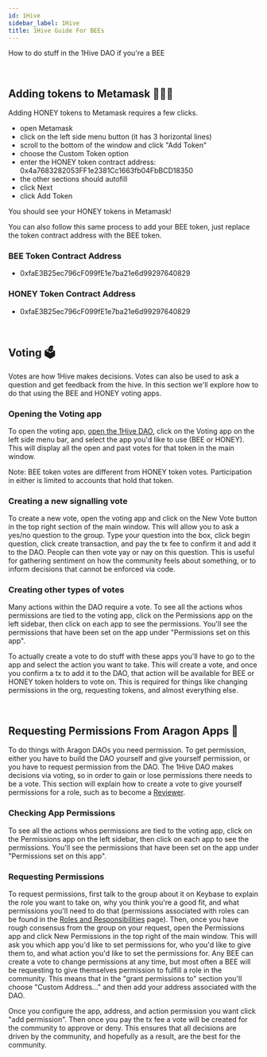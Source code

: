 ```yaml
---
id: 1Hive
sidebar_label: 1Hive
title: 1Hive Guide For BEEs
---
```


How to do stuff in the 1Hive DAO if you're a BEE

<br>

## Adding tokens to Metamask 🐝🦊🍯

Adding HONEY tokens to Metamask requires a few clicks. 
- open Metamask
- click on the left side menu button (it has 3 horizontal lines)
- scroll to the bottom of the window and click "Add Token"
- choose the Custom Token option
- enter the HONEY token contract address: 0x4a7683282053FF1e2381Cc1663fb04FbBCD18350
- the other sections should autofill
- click Next
- click Add Token

You should see your HONEY tokens in Metamask!

You can also follow this same process to add your BEE token, just replace the token contract address with the BEE token.

### BEE Token Contract Address
- 0xfaE3B25ec796cF099fE1e7ba21e6d99297640829

### HONEY Token Contract Address
- 0xfaE3B25ec796cF099fE1e7ba21e6d99297640829

<br>

## Voting 🗳️

Votes are how 1Hive makes decisions. Votes can also be used to ask a question and get feedback from the hive. In this section we'll explore how to do that using the BEE and HONEY voting apps.

### Opening the Voting app

To open the voting app, [open the 1Hive DAO](https://rinkeby.aragon.org/#/0xe520428C232F6Da6f694b121181f907931fD2211), click on the Voting app on the left side menu bar, and select the app you'd like to use (BEE or HONEY). This will display all the open and past votes for that token in the main window. 

Note: BEE token votes are different from HONEY token votes. Participation in either is limited to accounts that hold that token. 

### Creating a new signalling vote

To create a new vote, open the voting app and click on the New Vote button in the top right section of the main window. This will allow you to ask a yes/no question to the group. Type your question into the box, click begin question, click create transaction, and pay the tx fee to confirm it and add it to the DAO. People can then vote yay or nay on this question. This is useful for gathering sentiment on how the community feels about something, or to inform decisions that cannot be enforced via code. 

### Creating other types of votes

Many actions within the DAO require a vote. To see all the actions whos permissions are tied to the voting app, click on the Permissions app on the left sidebar, then click on each app to see the permissions. You'll see the permissions that have been set on the app under "Permissions set on this app".

To actually create a vote to do stuff with these apps you'll have to go to the app and select the action you want to take. This will create a vote, and once you confirm a tx to add it to the DAO, that action will be available for BEE or HONEY token holders to vote on. This is required for things like changing permissions in the org, requesting tokens, and almost everything else.

<br>

## Requesting Permissions From Aragon Apps 🦅

To do things with Aragon DAOs you need permission. To get permission, either you have to build the DAO yourself and give yourself permission, or you have to request permission from the DAO. The 1Hive DAO makes decisions via voting, so in order to gain or lose permissions there needs to be a vote. This section will explain how to create a vote to give yourself permissions for a role, such as to become a [Reviewer](https://1hive.org/docs/contribute/projects-tasks.html#expectations-of-reviewers).

### Checking App Permissions

To see all the actions whos permissions are tied to the voting app, click on the Permissions app on the left sidebar, then click on each app to see the permissions. You'll see the permissions that have been set on the app under "Permissions set on this app".

### Requesting Permissions

To request permissions, first talk to the group about it on Keybase to explain the role you want to take on, why you think you're a good fit, and what permissions you'll need to do that (permissions associated with roles can be found in the [Roles and Responsibilities](roles-responsibilities.md) page). Then, once you have rough consensus from the group on your request, open the Permissions app and click New Permissions in the top right of the main window. This will ask you which app you'd like to set permissions for, who you'd like to give them to, and what action you'd like to set the permissions for. Any BEE can create a vote to change permissions at any time, but most often a BEE will be requesting to give themselves permission to fulfill a role in the community. This means that in the "grant permissions to" section you'll choose "Custom Address..." and then add your address associated with the DAO. 

Once you configure the app, address, and action permission  you want click "add permission". Then once you pay the tx fee a vote will be created for the community to approve or deny. This ensures that all decisions are driven by the community, and hopefully as a result, are the best for the community. 













